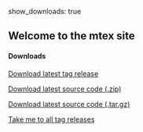show_downloads: true

## Welcome to the mtex site

#### Downloads

[Download latest tag release](https://github.com/737464/mtex/releases/download/v.1.0.0/mtex)

[Download latest source code (.zip)](https://github.com/737464/mtex/releases/download/v.1.0.0.zip)

[Download latest source code (.tar.gz)](https://github.com/737464/mtex/releases/download/v.1.0.0.tar.gz)

[Take me to all tag releases](https://github.com/737464/mtex/releases)
